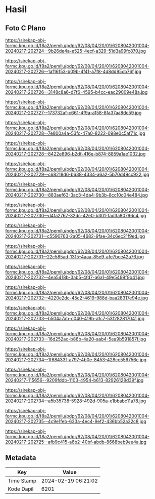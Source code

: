# Hasil

## Foto C Plano

https://sirekap-obj-formc.kpu.go.id/f8a2/pemilu/pdpr/62/08/04/20/01/6208042001004-20240217-202724--9b26de4a-e525-4ecf-a329-51d3a99fc870.jpg

https://sirekap-obj-formc.kpu.go.id/f8a2/pemilu/pdpr/62/08/04/20/01/6208042001004-20240217-202726--1af16f53-b09b-4f41-a7f8-4d8dd95cb76f.jpg

https://sirekap-obj-formc.kpu.go.id/f8a2/pemilu/pdpr/62/08/04/20/01/6208042001004-20240217-202726--3148c8a6-d7f6-4595-b4cc-eac29009e48a.jpg

https://sirekap-obj-formc.kpu.go.id/f8a2/pemilu/pdpr/62/08/04/20/01/6208042001004-20240217-202727--173732af-c661-4f9a-a158-8fa37aa8dc59.jpg

https://sirekap-obj-formc.kpu.go.id/f8a2/pemilu/pdpr/62/08/04/20/01/6208042001004-20240217-202728--7e800a4a-53fc-47a0-8222-098e0c5af71c.jpg

https://sirekap-obj-formc.kpu.go.id/f8a2/pemilu/pdpr/62/08/04/20/01/6208042001004-20240217-202728--8422e896-b2df-416e-b874-8859a1ae1032.jpg

https://sirekap-obj-formc.kpu.go.id/f8a2/pemilu/pdpr/62/08/04/20/01/6208042001004-20240217-202729--c68218d6-b638-4334-a6a2-5b70d49cc922.jpg

https://sirekap-obj-formc.kpu.go.id/f8a2/pemilu/pdpr/62/08/04/20/01/6208042001004-20240217-202730--883aef63-3ac3-4da4-9b3b-8cc10c04e484.jpg

https://sirekap-obj-formc.kpu.go.id/f8a2/pemilu/pdpr/62/08/04/20/01/6208042001004-20240217-202730--d4fa2767-32dc-42e0-b301-fad3a80796c4.jpg

https://sirekap-obj-formc.kpu.go.id/f8a2/pemilu/pdpr/62/08/04/20/01/6208042001004-20240217-202731--c5590763-2a05-4682-9fae-34c6ec21f9ed.jpg

https://sirekap-obj-formc.kpu.go.id/f8a2/pemilu/pdpr/62/08/04/20/01/6208042001004-20240217-202731--22c585ad-1315-4aaa-85e9-afe7bce42a76.jpg

https://sirekap-obj-formc.kpu.go.id/f8a2/pemilu/pdpr/62/08/04/20/01/6208042001004-20240217-202732--4ea5418b-3ab5-4fd7-a6a1-49e5499f9b41.jpg

https://sirekap-obj-formc.kpu.go.id/f8a2/pemilu/pdpr/62/08/04/20/01/6208042001004-20240217-202732--4220e2dc-45c2-4619-988d-baa28317e94e.jpg

https://sirekap-obj-formc.kpu.go.id/f8a2/pemilu/pdpr/62/08/04/20/01/6208042001004-20240217-202733--b504a7ab-c040-419b-a1c7-53f282817041.jpg

https://sirekap-obj-formc.kpu.go.id/f8a2/pemilu/pdpr/62/08/04/20/01/6208042001004-20240217-202733--16d252ac-b86b-4a20-aab4-5ea9b591857f.jpg

https://sirekap-obj-formc.kpu.go.id/f8a2/pemilu/pdpr/62/08/04/20/01/6208042001004-20240217-202734--1f68433f-a797-4b0e-8453-428cc556756c.jpg

https://sirekap-obj-formc.kpu.go.id/f8a2/pemilu/pdpr/62/08/04/20/01/6208042001004-20240217-115656--9209fddb-1103-4954-b613-82926128d39f.jpg

https://sirekap-obj-formc.kpu.go.id/f8a2/pemilu/pdpr/62/08/04/20/01/6208042001004-20240217-202734--a5b35738-5928-492d-905a-e1bbabc11a78.jpg

https://sirekap-obj-formc.kpu.go.id/f8a2/pemilu/pdpr/62/08/04/20/01/6208042001004-20240217-202735--4c9e1feb-633a-4ec4-9ef2-436bb52a32c8.jpg

https://sirekap-obj-formc.kpu.go.id/f8a2/pemilu/pdpr/62/08/04/20/01/6208042001004-20240217-202725--afb9c415-a6b2-40bf-abdb-8668beb9ee4a.jpg


## Metadata

| Key        | Value               |
| ---------- | ------------------- |
| Time Stamp | 2024-02-19 06:21:02 |
| Kode Dapil | 6201                |



